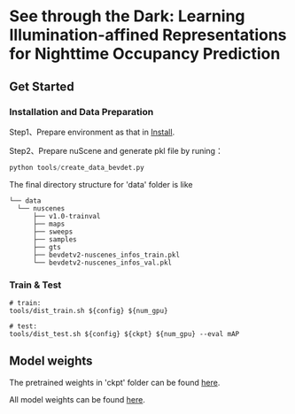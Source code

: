 # See through the Dark: Learning Illumination-affined Representations for Nighttime Occupancy Prediction

## Get Started

###  Installation and Data Preparation

Step1、Prepare environment as that in [Install](doc/install.md).

Step2、Prepare nuScene and generate pkl file by runing：

```python
python tools/create_data_bevdet.py
```

The final directory structure for 'data' folder is like

```shell
└── data
  └── nuscenes
      ├── v1.0-trainval
      ├── maps  
      ├── sweeps  
      ├── samples
      ├── gts
      ├── bevdetv2-nuscenes_infos_train.pkl 
      └── bevdetv2-nuscenes_infos_val.pkl
```
###  Train & Test

```shell
# train:
tools/dist_train.sh ${config} ${num_gpu}

# test:
tools/dist_test.sh ${config} ${ckpt} ${num_gpu} --eval mAP
```

## Model weights

The pretrained weights in 'ckpt' folder can be found [here](https://drive.google.com/drive/folders/1eWT82gFlY-ivyoeWza2GKD71RvwoXUDk?usp=drive_link).

All model weights can be found [here](https://drive.google.com/drive/folders/1yuPtZylYFgHQD3G7lyqCNh6v61QbJRdu?usp=sharing).
